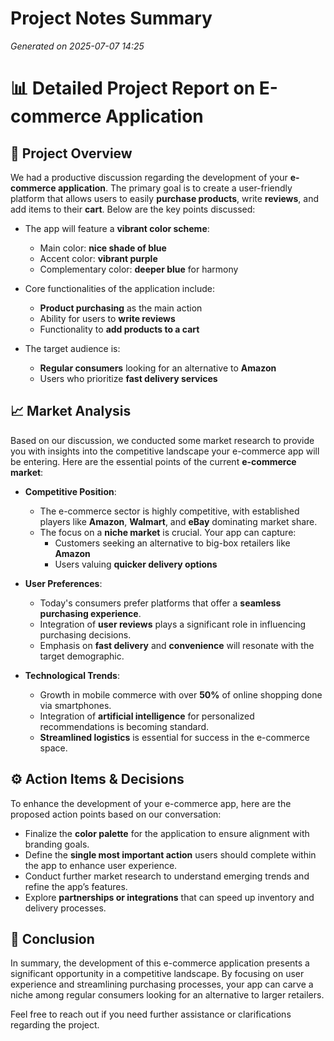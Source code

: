 # Project Notes Summary

*Generated on 2025-07-07 14:25*

# 📊 **Detailed Project Report on E-commerce Application**

## 🛒 **Project Overview**
We had a productive discussion regarding the development of your **e-commerce application**. The primary goal is to create a user-friendly platform that allows users to easily **purchase products**, write **reviews**, and add items to their **cart**. Below are the key points discussed:

- The app will feature a **vibrant color scheme**:
  - Main color: **nice shade of blue** 
  - Accent color: **vibrant purple**
  - Complementary color: **deeper blue** for harmony

- Core functionalities of the application include:
  - **Product purchasing** as the main action 
  - Ability for users to **write reviews**
  - Functionality to **add products to a cart**

- The target audience is:
  - **Regular consumers** looking for an alternative to **Amazon** 
  - Users who prioritize **fast delivery services**

## 📈 **Market Analysis**
Based on our discussion, we conducted some market research to provide you with insights into the competitive landscape your e-commerce app will be entering. Here are the essential points of the current **e-commerce market**:

- **Competitive Position**:
  - The e-commerce sector is highly competitive, with established players like **Amazon**, **Walmart**, and **eBay** dominating market share.
  - The focus on a **niche market** is crucial. Your app can capture:
    - Customers seeking an alternative to big-box retailers like **Amazon** 
    - Users valuing **quicker delivery options**

- **User Preferences**:
  - Today's consumers prefer platforms that offer a **seamless purchasing experience**.
  - Integration of **user reviews** plays a significant role in influencing purchasing decisions.
  - Emphasis on **fast delivery** and **convenience** will resonate with the target demographic.

- **Technological Trends**:
  - Growth in mobile commerce with over **50%** of online shopping done via smartphones.
  - Integration of **artificial intelligence** for personalized recommendations is becoming standard.
  - **Streamlined logistics** is essential for success in the e-commerce space.

## ⚙️ **Action Items & Decisions**
To enhance the development of your e-commerce app, here are the proposed action points based on our conversation:

- Finalize the **color palette** for the application to ensure alignment with branding goals.
- Define the **single most important action** users should complete within the app to enhance user experience.
- Conduct further market research to understand emerging trends and refine the app’s features.
- Explore **partnerships or integrations** that can speed up inventory and delivery processes.

## 📝 **Conclusion**
In summary, the development of this e-commerce application presents a significant opportunity in a competitive landscape. By focusing on user experience and streamlining purchasing processes, your app can carve a niche among regular consumers looking for an alternative to larger retailers. 

Feel free to reach out if you need further assistance or clarifications regarding the project.